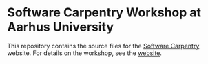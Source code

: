 # Software Carpentry Workshop at Aarhus University

This repository contains the source files for the [Software Carpentry][swc-site]
website. For details on the workshop, see the [website](https://au-cru.github.io/2019-10-22-aarhus).

[swc-site]: http://software-carpentry.org
